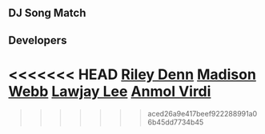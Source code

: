## DJ Song Match

## Developers

<<<<<<< HEAD
[Riley Denn](https://github.com/riley-1995)
[Madison Webb](https://github.com/madisonewebb)
[Lawjay Lee](https://github.com/Lomzem)
[Anmol Virdi](https://github.com/avirdi1)
=======
>>>>>>> aced26a9e417beef922288991a06b45dd7734b45
